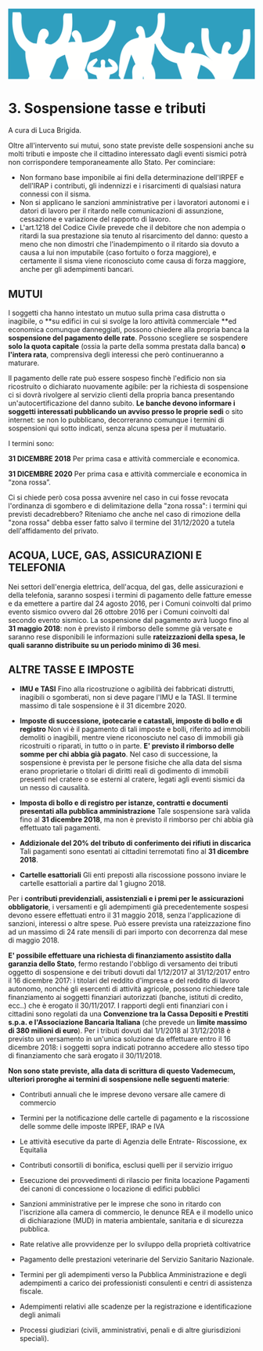 ![immagine_03_0](./resources/03_0.png)

# 3. Sospensione tasse e tributi

A cura di Luca Brigida.

Oltre all'intervento sui mutui, sono state previste delle sospensioni anche su molti tributi e imposte che il cittadino interessato dagli eventi sismici potrà non corrispondere temporaneamente allo Stato.
Per cominciare:

* Non formano base imponibile ai fini della determinazione dell'IRPEF e dell'IRAP i contributi, gli indennizzi e i risarcimenti di qualsiasi natura connessi con il sisma.
* Non si applicano le sanzioni amministrative per i lavoratori autonomi e i datori di lavoro per il ritardo nelle comunicazioni di assunzione, cessazione e variazione del rapporto di lavoro.
* L'art.1218 del Codice Civile prevede che il debitore che non adempia o ritardi la sua prestazione sia tenuto al risarcimento del danno:
questo a meno che non dimostri che l'inadempimento o il ritardo sia dovuto a causa a lui non imputabile (caso fortuito o forza maggiore), e certamente il sisma viene riconosciuto come causa di forza maggiore, anche per gli adempimenti bancari.


## MUTUI

I soggetti cha hanno intestato un mutuo sulla prima casa distrutta o
inagibile, o **su edifici in cui si svolge la loro attività commerciale **ed economica comunque danneggiati, possono chiedere alla propria banca la **sospensione del pagamento delle rate**.
Possono scegliere se sospendere **solo la quota capitale** (ossia la parte della somma prestata dalla banca) **o l'intera rata**, comprensiva degli interessi che però continueranno a maturare.

Il pagamento delle rate può essere sospeso finchè l'edificio non sia ricostruito o dichiarato nuovamente agibile: per la richiesta di sospensione ci si dovrà rivolgere al servizio clienti della propria banca presentando un'autocertificazione del danno subito.
**Le banche devono informare i soggetti interessati pubblicando un avviso presso le proprie sedi** o sito internet: se non lo pubblicano, decorreranno comunque i termini di sospensioni qui sotto indicati, 
senza alcuna spesa per il mutuatario.

I termini sono:

**31 DICEMBRE 2018** Per prima casa e attività commerciale e economica.

**31 DICEMBRE 2020** Per prima casa e attività commerciale e economica in “zona rossa”.

Ci si chiede però cosa possa avvenire nel caso in cui fosse revocata l'ordinanza di sgombero e di delimitazione della "zona rossa": i termini qui previsti decadrebbero? Riteniamo che anche nel caso di rimozione della "zona rossa" debba esser fatto salvo il termine del 31/12/2020 a tutela dell'affidamento del privato.

## ACQUA, LUCE, GAS, ASSICURAZIONI E TELEFONIA

Nei settori dell'energia elettrica, dell'acqua, del gas, delle assicurazioni e della telefonia, saranno sospesi i termini di pagamento delle fatture emesse e da emettere a partire dal 24 agosto 2016, per i Comuni coinvolti dal primo evento sismico ovvero dal 26 ottobre 2016 per i Comuni coinvolti dal secondo evento sismico.
La sospensione dal pagamento avrà luogo fino al **31 maggio 2018**: non è previsto il rimborso delle somme già versate e saranno rese disponibili le informazioni sulle **rateizzazioni della spesa, le quali saranno distribuite su un periodo minimo di 36 mesi**.

## ALTRE TASSE E IMPOSTE

* **IMU e TASI**
Fino alla ricostruzione o agibilità dei fabbricati distrutti, inagibili o sgomberati, non si deve pagare l'IMU e la TASI.
Il termine massimo di tale sospensione è il 31 dicembre 2020.

* **Imposte di successione, ipotecarie e catastali,
imposte di bollo e di registro**
Non vi è il pagamento di tali imposte e bolli, riferito ad immobili
demoliti o inagibili, mentre viene riconosciuto nel caso di immobili
già ricostruiti o riparati, in tutto o in parte.
**E' previsto il rimborso delle somme per chi abbia già pagato**.
Nel caso di successione, la sospensione è prevista per le persone fisiche che alla data del sisma erano proprietarie o titolari di diritti reali di godimento di immobili presenti nel cratere o se esterni al cratere, legati agli eventi sismici da un nesso di causalità.

* **Imposta di bollo e di registro per istanze, contratti e documenti presentati alla pubblica amministrazione**
Tale sospensione sarà valida fino al **31 dicembre 2018**, ma non è previsto il rimborso per chi abbia già effettuato tali pagamenti.

* **Addizionale del 20% del tributo di conferimento dei rifiuti in discarica**
Tali pagamenti sono esentati ai cittadini terremotati fino al **31 dicembre 2018**.

* **Cartelle esattoriali**
Gli enti preposti alla riscossione possono inviare le cartelle esattoriali a partire dal 1 giugno 2018.

Per i **contributi previdenziali, assistenziali e i premi per le assicurazioni obbligatorie**, i versamenti e gli adempimenti già precedentemente sospesi devono essere effettuati entro il 31 maggio 2018, senza l'applicazione di sanzioni, interessi o altre spese. Può essere prevista una rateizzazione fino ad un massimo di 24 rate mensili di pari importo con decorrenza dal mese di maggio 2018.

**E' possibile effettuare una richiesta di finanziamento assistito dalla garanzia dello Stato**, fermo restando l'obbligo di versamento dei tributi oggetto di sospensione e dei tributi dovuti dal 1/12/2017 al 31/12/2017 entro il 16 dicembre 2017: i titolari del reddito d'impresa e del reddito di lavoro autonomo, nonché gli esercenti di attività agricole, possono richiedere tale finanziamento ai soggetti finanziari autorizzati (banche, istituti di credito, ecc..) che è erogato il 30/11/2017.
I rapporti degli enti finanziari con i cittadini sono regolati da una **Convenzione tra la Cassa Depositi e Prestiti s.p.a. e l'Associazione Bancaria Italiana** (che prevede un **limite massimo di 380 milioni di euro**).
Per i tributi dovuti dal 1/1/2018 al 31/12/2018 è previsto un versamento in un'unica soluzione da effettuare entro il 16 dicembre 2018: i soggetti 
sopra indicati potranno accedere allo stesso tipo di finanziamento che
sarà erogato il 30/11/2018.

**Non sono state previste, alla data di scrittura di questo Vademecum, ulteriori proroghe ai termini di sospensione nelle seguenti materie**:

* Contributi annuali che le imprese devono versare alle camere di commercio

* Termini per la notificazione delle cartelle di pagamento e la riscossione delle somme delle imposte IRPEF, IRAP e IVA

* Le attività esecutive da parte di Agenzia delle Entrate- Riscossione,
ex Equitalia

* Contributi consortili di bonifica, esclusi quelli per il servizio irriguo

* Esecuzione dei provvedimenti di rilascio per finita locazione
Pagamenti dei canoni di concessione o locazione di edifici pubblici

* Sanzioni amministrative per le imprese che sono in ritardo con l'iscrizione alla camera di commercio, le denunce REA e il modello unico di dichiarazione (MUD) in materia ambientale, sanitaria e di sicurezza pubblica.

* Rate relative alle provvidenze per lo sviluppo della proprietà coltivatrice

* Pagamento delle prestazioni veterinarie del Servizio Sanitario Nazionale.

* Termini per gli adempimenti verso la Pubblica Amministrazione e
degli adempimenti a carico dei professionisti consulenti e centri di
assistenza fiscale.

* Adempimenti relativi alle scadenze per la registrazione e identificazione degli animali 

* Processi giudiziari (civili, amministrativi, penali e di altre giurisdizioni speciali).